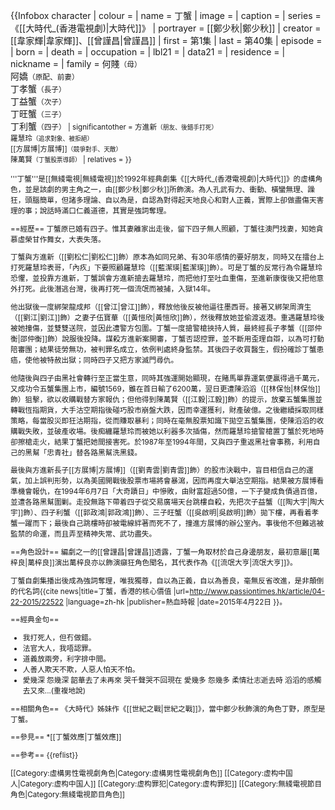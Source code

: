 {{Infobox character
| colour         = 
| name           = 丁蟹
| image          = 
| caption        = 
| series         = 《[[大時代_(香港電視劇)|大時代]]》
| portrayer      = [[鄭少秋|鄭少秋]]
| creator        = [[韋家輝|韋家輝]]、[[曾謹昌|曾謹昌]]
| first          = 第1集
| last           = 第40集
| episode        = 
| born           = 
| death          = 
| occupation     = 
| lbl21          = 
| data21         = 
| residence      = 
| nickname       = 
| family         = 何賤<small>（母）</small> <br />阿嬌<small>（原配、前妻）</small> <br>丁孝蟹<small>（長子）</small> <br>丁益蟹<small>（次子）</small> <br>丁旺蟹<small>（三子）</small> <br>丁利蟹<small>（四子）
| significantother = 方進新<small>（朋友、後錯手打死）</small> <br>羅慧玲<small>（追求對象、被拒絕）</small> <br>[[方展博|方展博]]<small>（競爭對手、天敵）</small> <br>陳萬賢<small>（丁蟹股票導師）</small> 
| relatives      = 
}}

'''丁蟹'''是[[無綫電視|無綫電視]]於1992年經典劇集《[[大時代_(香港電視劇)|大時代]]》的虛構角色，並是該劇的男主角之一，由[[鄭少秋|鄭少秋]]所飾演。為人孔武有力、衝動、橫蠻無理、躁狂，頭腦簡單，但諸多理論、自以為是，自認為對得起天地良心和對人正義，實際上卻做盡傷天害理的事；說話時滿口仁義道德，其實是強詞奪理。

==經歷==
丁蟹原已婚有四子。惟其妻離家出走後，留下四子無人照顧，丁蟹往澳門找妻，知她貪慕虛榮甘作舞女，大表失落。

丁蟹與方進新（[[劉松仁|劉松仁]]飾）原本為如同兄弟、有30年感情的要好朋友，同時又在擂台上打死羅慧玲表哥，「內疚」下要照顧羅慧玲（[[藍潔瑛|藍潔瑛]]飾）。可是丁蟹的反常行為令羅慧玲恐懼，並投靠方進新，丁蟹誤會方進新搶去羅慧玲，而把他打至吐血重傷，至進新康復後又把他意外打死。此後潛逃台灣，後再打死一個流氓而被捕，入獄14年。

他出獄後一度綁架龍成邦（[[曾江|曾江]]飾），釋放他後反被他逼往墨西哥。接著又綁架周濟生（[[劉江|劉江]]飾）之妻子伍寶華（[[黃愷欣|黃愷欣]]飾），然後釋放她並偷渡返港。重遇羅慧玲後被她撞傷，並雙雙送院，並因此遭警方包圍。丁蟹一度搶警槍挾持人質，最終經長子孝蟹（[[邵仲衡|邵仲衡]]飾）說服後投降。謀殺方進新案開審，丁蟹否認控罪，並不斷用歪理自辯，以為可打動陪審團；結果徒勞無功，被判罪名成立，依例判處終身監禁。其後四子收買醫生，假扮確診丁蟹患癌，使他被特赦出獄；同時四子又把方家滅門尋仇。

他隨後與四子由黑社會轉行至正當生意，同時其強運開始顯現，在賭馬單靠運氣便贏得過千萬元，又成功令五蟹集團上市，編號1569，雖在首日輸了6200萬，翌日更遭陳滔滔（[[林保怡|林保怡]]飾）狙擊，欲以收購戰替方家報仇；但他得到陳萬賢（[[江毅|江毅]]飾）的提示，放棄五蟹集團並轉戰恆指期貨，大手沽空期指後碰巧股市崩盤大跌，因而幸運獲利，財產破億。之後繼續採取同樣策略，每當股災即狂沽期指，從而賺取暴利；同時在毫無股票知識下拋空五蟹集團，使陳滔滔的收購戰失敗，並破產收場。後痴纏羅慧玲而被她以利器多次插傷，然而羅慧玲搶警槍置丁蟹於死地時卻擦槍走火，結果丁蟹把她間接害死。於1987年至1994年間，又與四子重返黑社會事務，利用自己的黑幫「忠青社」替各路黑幫洗黑錢。

最後與方進新長子[[方展博|方展博]]（[[劉青雲|劉青雲]]飾）的股市決戰中，盲目相信自己的運氣，加上誤判形勢，以為美國開戰後股票市場將會暴瀉，因而再度大舉沽空期指。結果被方展博看準機會報仇，在1994年6月7日「大奇蹟日」中慘敗，由財富超過50億，一下子變成負債過百億，並遭各路黑幫圍剿。走投無路下帶着四子從交易廣場天台跳樓自殺，先把次子益蟹（[[陶大宇|陶大宇]]飾）、四子利蟹（[[郭政鴻|郭政鴻]]飾）、三子旺蟹（[[吳啟明|吳啟明]]飾）拋下樓，再看着孝蟹一躍而下；最後自己跳樓時卻被電線絆著而死不了，撞進方展博的辦公室內。事後他不但難逃被監禁的命運，而且弄至精神失常、武功盡失。

==角色設計==
編劇之一的[[曾謹昌|曾謹昌]]透露，丁蟹一角取材於自己身邊朋友，最初意屬[[萬梓良|萬梓良]]演出<ref>萬梓良亦以飾演癲狂角色聞名，其代表作為《[[流氓大亨|流氓大亨]]》。</ref>

丁蟹自劇集播出後成為強詞奪理，唯我獨尊，自以為正義，自以為善良，毫無反省改進，是非顛倒的代名詞<ref>{{cite news|title=丁蟹，香港的核心價值 |url=http://www.passiontimes.hk/article/04-22-2015/22522 |language=zh-hk |publisher=熱血時報 |date=2015年4月22日 }}</ref>。

==經典金句==
* 我打死人，但冇做錯。
* 法官大人，我唔認罪。
* 道義放兩旁，利字排中間。
* 人善人欺天不欺，人惡人怕天不怕。
* 愛幾深 怨幾深 韶華去了未再來 哭千聲哭不回現在 愛幾多 怨幾多 柔情壯志逝去時 滔滔的感觸去又來...(重複地說)

==相關角色==
《大時代》姊妹作《[[世紀之戰|世紀之戰]]》，當中鄭少秋飾演的角色丁野，原型是丁蟹。

==參見==
*[[丁蟹效應|丁蟹效應]]

==參考==
{{reflist}}

[[Category:虛構男性電視劇角色|Category:虛構男性電視劇角色]]
[[Category:虚构中国人|Category:虚构中国人]]
[[Category:虚构罪犯|Category:虚构罪犯]]
[[Category:無綫電視節目角色|Category:無綫電視節目角色]]